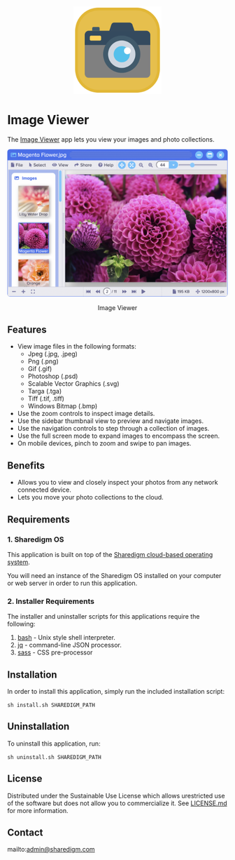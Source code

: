 <p align="center" style="text-align:center">
	<img src="images/icons/logo.svg" width="200">
</p>

# Image Viewer

The [Image Viewer](https://www.sharedigm.com/#apps/image-viewer) app lets you view your images and photo collections.

<p align="center" style="text-align:center">
	<img src="images/info/image-viewer.png" width="720" style="border-radius:6px" />
	<div align="center">Image Viewer</div>
</p>

## Features

- View image files in the following formats:
	- Jpeg (.jpg, .jpeg)
	- Png (.png)
	- Gif (.gif)
	- Photoshop (.psd)
	- Scalable Vector Graphics (.svg)
	- Targa (.tga)
	- Tiff (.tif, .tiff)
	- Windows Bitmap (.bmp)
- Use the zoom controls to inspect image details.
- Use the sidebar thumbnail view to preview and navigate images.
- Use the navigation controls to step through a collection of images.
- Use the full screen mode to expand images to encompass the screen.
- On mobile devices, pinch to zoom and swipe to pan images.

## Benefits

- Allows you to view and closely inspect your photos from any network connected device.
- Lets you move your photo collections to the cloud.

## Requirements

### 1. Sharedigm OS

This application is built on top of the [Sharedigm cloud-based operating system](https://github.com/Sharedigm/SharedigmOS).

You will need an instance of the Sharedigm OS installed on your computer or web server in order to run this application.

### 2. Installer Requirements

The installer and uninstaller scripts for this applications require the following:

1. [bash](https://en.wikipedia.org/wiki/Bash_(Unix_shell)) - Unix style shell interpreter. 
2. [jq](https://jqlang.github.io/jq/) - command-line JSON processor. 
2. [sass](https://sass-lang.com) - CSS pre-processor

## Installation

In order to install this application, simply run the included installation script:

```
sh install.sh SHAREDIGM_PATH
```

## Uninstallation

To uninstall this application, run:

```
sh uninstall.sh SHAREDIGM_PATH
```

<!-- LICENSE -->
## License

Distributed under the Sustainable Use License which allows urestricted use of the software but does not allow you to commercialize it. See [LICENSE.md](LICENSE.md) for more information.

<!-- CONTACT -->
## Contact

mailto:admin@sharedigm.com